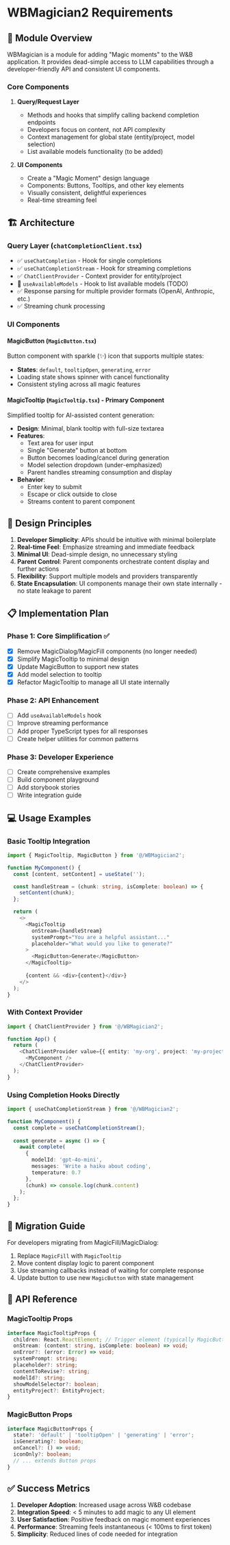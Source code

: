 # WBMagician2 Requirements

## 🎯 Module Overview

WBMagician is a module for adding "Magic moments" to the W&B application. It provides dead-simple access to LLM capabilities through a developer-friendly API and consistent UI components.

### Core Components

1. **Query/Request Layer**
   - Methods and hooks that simplify calling backend completion endpoints
   - Developers focus on content, not API complexity
   - Context management for global state (entity/project, model selection)
   - List available models functionality (to be added)

2. **UI Components**
   - Create a "Magic Moment" design language
   - Components: Buttons, Tooltips, and other key elements
   - Visually consistent, delightful experiences
   - Real-time streaming feel

## 🏗️ Architecture

### Query Layer (`chatCompletionClient.tsx`)
- ✅ `useChatCompletion` - Hook for single completions
- ✅ `useChatCompletionStream` - Hook for streaming completions
- ✅ `ChatClientProvider` - Context provider for entity/project
- 🔲 `useAvailableModels` - Hook to list available models (TODO)
- ✅ Response parsing for multiple provider formats (OpenAI, Anthropic, etc.)
- ✅ Streaming chunk processing

### UI Components

#### MagicButton (`MagicButton.tsx`)
Button component with sparkle (✨) icon that supports multiple states:
- **States**: `default`, `tooltipOpen`, `generating`, `error`
- Loading state shows spinner with cancel functionality
- Consistent styling across all magic features

#### MagicTooltip (`MagicTooltip.tsx`) - Primary Component
Simplified tooltip for AI-assisted content generation:
- **Design**: Minimal, blank tooltip with full-size textarea
- **Features**:
  - Text area for user input
  - Single "Generate" button at bottom
  - Button becomes loading/cancel during generation
  - Model selection dropdown (under-emphasized)
  - Parent handles streaming consumption and display
- **Behavior**:
  - Enter key to submit
  - Escape or click outside to close
  - Streams content to parent component

## 🎨 Design Principles

1. **Developer Simplicity**: APIs should be intuitive with minimal boilerplate
2. **Real-time Feel**: Emphasize streaming and immediate feedback
3. **Minimal UI**: Dead-simple design, no unnecessary styling
4. **Parent Control**: Parent components orchestrate content display and further actions
5. **Flexibility**: Support multiple models and providers transparently
6. **State Encapsulation**: UI components manage their own state internally - no state leakage to parent

## 📋 Implementation Plan

### Phase 1: Core Simplification ✅
- [x] Remove MagicDialog/MagicFill components (no longer needed)
- [x] Simplify MagicTooltip to minimal design
- [x] Update MagicButton to support new states
- [x] Add model selection to tooltip
- [x] Refactor MagicTooltip to manage all UI state internally

### Phase 2: API Enhancement
- [ ] Add `useAvailableModels` hook
- [ ] Improve streaming performance
- [ ] Add proper TypeScript types for all responses
- [ ] Create helper utilities for common patterns

### Phase 3: Developer Experience
- [ ] Create comprehensive examples
- [ ] Build component playground
- [ ] Add storybook stories
- [ ] Write integration guide

## 💻 Usage Examples

### Basic Tooltip Integration
```typescript
import { MagicTooltip, MagicButton } from '@/WBMagician2';

function MyComponent() {
  const [content, setContent] = useState('');

  const handleStream = (chunk: string, isComplete: boolean) => {
    setContent(chunk);
  };

  return (
    <>
      <MagicTooltip
        onStream={handleStream}
        systemPrompt="You are a helpful assistant..."
        placeholder="What would you like to generate?"
      >
        <MagicButton>Generate</MagicButton>
      </MagicTooltip>
      
      {content && <div>{content}</div>}
    </>
  );
}
```

### With Context Provider
```typescript
import { ChatClientProvider } from '@/WBMagician2';

function App() {
  return (
    <ChatClientProvider value={{ entity: 'my-org', project: 'my-project' }}>
      <MyComponent />
    </ChatClientProvider>
  );
}
```

### Using Completion Hooks Directly
```typescript
import { useChatCompletionStream } from '@/WBMagician2';

function MyComponent() {
  const complete = useChatCompletionStream();
  
  const generate = async () => {
    await complete(
      {
        modelId: 'gpt-4o-mini',
        messages: 'Write a haiku about coding',
        temperature: 0.7
      },
      (chunk) => console.log(chunk.content)
    );
  };
}
```

## 🚀 Migration Guide

For developers migrating from MagicFill/MagicDialog:

1. Replace `MagicFill` with `MagicTooltip`
2. Move content display logic to parent component
3. Use streaming callbacks instead of waiting for complete response
4. Update button to use new `MagicButton` with state management

## 📝 API Reference

### MagicTooltip Props
```typescript
interface MagicTooltipProps {
  children: React.ReactElement; // Trigger element (typically MagicButton)
  onStream: (content: string, isComplete: boolean) => void;
  onError?: (error: Error) => void;
  systemPrompt: string;
  placeholder?: string;
  contentToRevise?: string;
  modelId?: string;
  showModelSelector?: boolean;
  entityProject?: EntityProject;
}
```

### MagicButton Props
```typescript
interface MagicButtonProps {
  state?: 'default' | 'tooltipOpen' | 'generating' | 'error';
  isGenerating?: boolean;
  onCancel?: () => void;
  iconOnly?: boolean;
  // ... extends Button props
}
```

## ✅ Success Metrics

1. **Developer Adoption**: Increased usage across W&B codebase
2. **Integration Speed**: < 5 minutes to add magic to any UI element
3. **User Satisfaction**: Positive feedback on magic moment experiences
4. **Performance**: Streaming feels instantaneous (< 100ms to first token)
5. **Simplicity**: Reduced lines of code needed for integration 